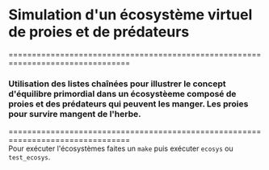 # Simulation d'un écosystème virtuel de proies et de prédateurs
================================================================================  
### Utilisation des listes chaînées pour illustrer le concept d'équilibre primordial dans un écosystèeme composé de proies et des prédateurs qui peuvent les manger. Les proies pour survire mangent de l'herbe.   
================================================================================  
Pour exécuter l'écosystèmes faites un `make` puis exécuter `ecosys` ou `test_ecosys`.  
